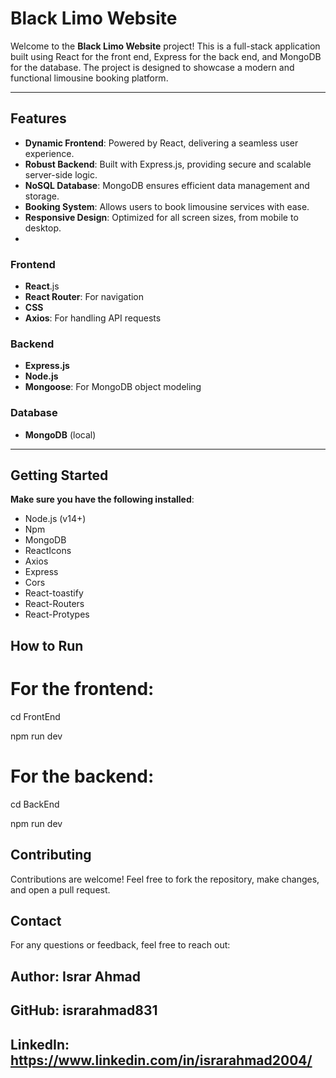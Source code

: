 # **Black Limo Website**

Welcome to the **Black Limo Website** project! This is a full-stack application built using React for the front end, Express for the back end, and MongoDB for the database. The project is designed to showcase a modern and functional limousine booking platform.

---

## **Features**

- **Dynamic Frontend**: Powered by React, delivering a seamless user experience.
- **Robust Backend**: Built with Express.js, providing secure and scalable server-side logic.
- **NoSQL Database**: MongoDB ensures efficient data management and storage.
- **Booking System**: Allows users to book limousine services with ease.
- **Responsive Design**: Optimized for all screen sizes, from mobile to desktop.
-

### **Frontend**

- **React**.js
- **React Router**: For navigation
- **CSS**
- **Axios**: For handling API requests

### **Backend**

- **Express.js**
- **Node.js**
- **Mongoose**: For MongoDB object modeling

### **Database**

- **MongoDB** (local)

---

## **Getting Started**

**Make sure you have the following installed**:

- Node.js (v14+)
- Npm
- MongoDB
- ReactIcons
- Axios
- Express
- Cors
- React-toastify
- React-Routers
- React-Protypes

## **How to Run**

# **For the frontend**:

cd FrontEnd

npm run dev

# **For the backend**:

cd BackEnd

npm run dev

## **Contributing**

Contributions are welcome! Feel free to fork the repository, make changes, and open a pull request.

## **Contact**

For any questions or feedback, feel free to reach out:

## **Author: Israr Ahmad**

## **GitHub: israrahmad831**

## **LinkedIn: https://www.linkedin.com/in/israrahmad2004/**
